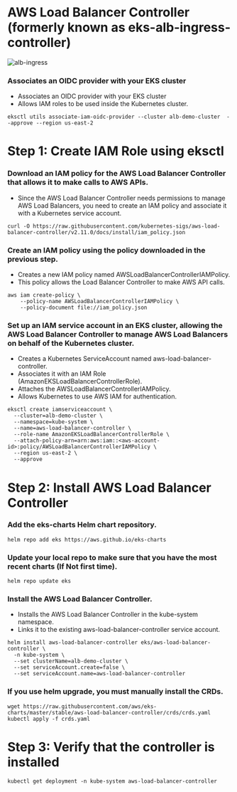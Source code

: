 # AWS Load Balancer Controller (formerly known as eks-alb-ingress-controller)


![alb-ingress](https://github.com/user-attachments/assets/5e139245-0835-4346-8acc-ebd0d3f248d5)




### Associates an OIDC provider with your EKS cluster

 - Associates an OIDC provider with your EKS cluster
 - Allows IAM roles to be used inside the Kubernetes cluster.

```
eksctl utils associate-iam-oidc-provider --cluster alb-demo-cluster  --approve --region us-east-2
```


# Step 1: Create IAM Role using eksctl

### Download an IAM policy for the AWS Load Balancer Controller that allows it to make calls to AWS APIs.
 
  - Since the AWS Load Balancer Controller needs permissions to manage AWS Load Balancers, you need to create an IAM policy and associate it     with a Kubernetes service account.

```
curl -O https://raw.githubusercontent.com/kubernetes-sigs/aws-load-balancer-controller/v2.11.0/docs/install/iam_policy.json
```

### Create an IAM policy using the policy downloaded in the previous step.

 - Creates a new IAM policy named AWSLoadBalancerControllerIAMPolicy.
 - This policy allows the Load Balancer Controller to make AWS API calls.

```
aws iam create-policy \
    --policy-name AWSLoadBalancerControllerIAMPolicy \
    --policy-document file://iam_policy.json
```

### Set up an IAM service account in an EKS cluster, allowing the AWS Load Balancer Controller to manage AWS Load Balancers on behalf of the Kubernetes cluster.

 - Creates a Kubernetes ServiceAccount named aws-load-balancer-controller.
 - Associates it with an IAM Role (AmazonEKSLoadBalancerControllerRole).
 - Attaches the AWSLoadBalancerControllerIAMPolicy.
 - Allows Kubernetes to use AWS IAM for authentication.
 

```
eksctl create iamserviceaccount \
  --cluster=alb-demo-cluster \
  --namespace=kube-system \
  --name=aws-load-balancer-controller \
  --role-name AmazonEKSLoadBalancerControllerRole \
  --attach-policy-arn=arn:aws:iam::<aws-account-id>:policy/AWSLoadBalancerControllerIAMPolicy \
  --region us-east-2 \
  --approve
```

# Step 2: Install AWS Load Balancer Controller

### Add the eks-charts Helm chart repository.

```
helm repo add eks https://aws.github.io/eks-charts
```

### Update your local repo to make sure that you have the most recent charts (If Not first time).

```
helm repo update eks
```

### Install the AWS Load Balancer Controller.

 - Installs the AWS Load Balancer Controller in the kube-system namespace.
 - Links it to the existing aws-load-balancer-controller service account.

```
helm install aws-load-balancer-controller eks/aws-load-balancer-controller \
  -n kube-system \
  --set clusterName=alb-demo-cluster \
  --set serviceAccount.create=false \
  --set serviceAccount.name=aws-load-balancer-controller
```

### If you use helm upgrade, you must manually install the CRDs.

```
wget https://raw.githubusercontent.com/aws/eks-charts/master/stable/aws-load-balancer-controller/crds/crds.yaml
kubectl apply -f crds.yaml
```

# Step 3: Verify that the controller is installed

```
kubectl get deployment -n kube-system aws-load-balancer-controller
```
